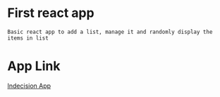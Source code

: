# First react app

``` 
Basic react app to add a list, manage it and randomly display the items in list
```

# App Link
[Indecision App](https://sv-indecision-app.herokuapp.com/)